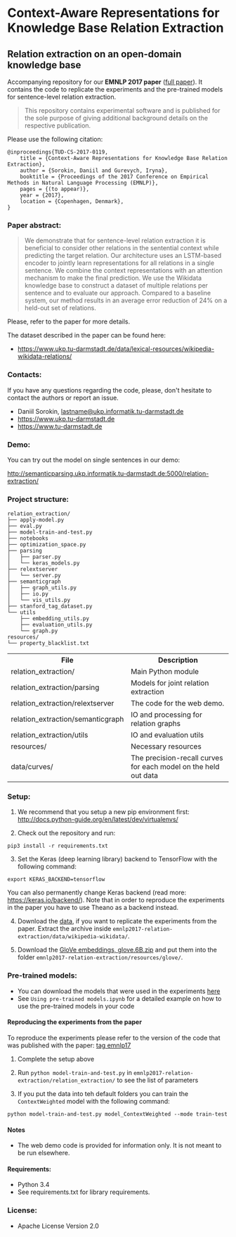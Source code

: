 # Context-Aware Representations for Knowledge Base Relation Extraction

## Relation extraction on an open-domain knowledge base


Accompanying repository for our **EMNLP 2017 paper** ([full paper](https://www.ukp.tu-darmstadt.de/fileadmin/user_upload/Group_UKP/publikationen/2017/2017_EMNLP_DS_relation_extraction_camera_ready.pdf)). It contains the code to replicate the experiments and the pre-trained models for sentence-level relation extraction.

> This repository contains experimental software and is published for the sole purpose of giving additional background details on the respective publication.
 
Please use the following citation:

```
@inproceedings{TUD-CS-2017-0119,
	title = {Context-Aware Representations for Knowledge Base Relation Extraction},
	author = {Sorokin, Daniil and Gurevych, Iryna},
	booktitle = {Proceedings of the 2017 Conference on Empirical Methods in Natural Language Processing (EMNLP)},
	pages = {(to appear)},
	year = {2017},
	location = {Copenhagen, Denmark},
}
```

### Paper abstract:
> We demonstrate that for sentence-level relation extraction it is beneficial to consider other relations in the sentential context while predicting the target relation. Our architecture uses an LSTM-based encoder to jointly learn representations for all relations in a single sentence. 
We combine the context representations with an attention mechanism to make the final prediction. 
> We use the Wikidata knowledge base to construct a dataset of multiple relations per sentence and to evaluate our approach. Compared to a baseline system, our method results in an average error reduction of 24\% on a held-out set of relations.

Please, refer to the paper for more details.

The dataset described in the paper can be found here:
 * https://www.ukp.tu-darmstadt.de/data/lexical-resources/wikipedia-wikidata-relations/
 
 
### Contacts:
If you have any questions regarding the code, please, don't hesitate to contact the authors or report an issue.
  * Daniil Sorokin, lastname@ukp.informatik.tu-darmstadt.de
  * https://www.ukp.tu-darmstadt.de
  * https://www.tu-darmstadt.de
  
### Demo:

You can try out the model on single sentences in our demo: 

http://semanticparsing.ukp.informatik.tu-darmstadt.de:5000/relation-extraction/

### Project structure:
```
relation_extraction/
├── apply-model.py
├── eval.py
├── model-train-and-test.py
├── notebooks
├── optimization_space.py
├── parsing
│   ├── parser.py
│   └── keras_models.py
├── relextserver
│   └── server.py
├── semanticgraph
│   ├── graph_utils.py
│   ├── io.py
│   └── vis_utils.py
├── stanford_tag_dataset.py
└── utils
    ├── embedding_utils.py
    ├── evaluation_utils.py
    └── graph.py
resources/
└── property_blacklist.txt
```

<table>
    <tr>
        <th>File</th><th>Description</th>
    </tr>
    <tr>
        <td>relation_extraction/</td><td>Main Python module</td>
    </tr>
    <tr>
        <td>relation_extraction/parsing</td><td>Models for joint relation extraction</td>
    </tr>
    <tr>
        <td>relation_extraction/relextserver</td><td>The code for the web demo.</td>
    </tr>
    <tr>
        <td>relation_extraction/semanticgraph</td><td>IO and processing for relation graphs</td>
    </tr>
    <tr>
        <td>relation_extraction/utils</td><td>IO and evaluation utils</td>
    </tr>
    <tr>
        <td>resources/</td><td>Necessary resources</td>
    </tr>
    <tr>
        <td>data/curves/</td><td>The precision-recall curves for each model on the held out data</td>
    </tr>
</table>

### Setup:

1. We recommend that you setup a new pip environment first: http://docs.python-guide.org/en/latest/dev/virtualenvs/

2. Check out the repository and run:
```
pip3 install -r requirements.txt
```

3. Set the Keras (deep learning library) backend to TensorFlow  with the following command:
```
export KERAS_BACKEND=tensorflow
```
   You can also permanently change Keras backend (read more: https://keras.io/backend/). 
   Note that in order to reproduce the experiments in the paper you have to use Theano as a backend instead.

4. Download the [data](https://www.ukp.tu-darmstadt.de/data/lexical-resources/wikipedia-wikidata-relations/), if you want to replicate the experiments from the paper.
Extract the archive inside `emnlp2017-relation-extraction/data/wikipedia-wikidata/`.

5. Download the [GloVe embeddings, glove.6B.zip](https://nlp.stanford.edu/projects/glove/)
and put them into the folder `emnlp2017-relation-extraction/resources/glove/`.

### Pre-trained models:
* You can download the models that were used in the experiments [here](https://www.ukp.tu-darmstadt.de/fileadmin/user_upload/Group_UKP/data/wikipediaWikidata/EMNLP2017_DS_IG_relation_extraction_trained_models.zip)
* See `Using pre-trained models.ipynb` for a detailed example on how to use the pre-trained models in your code

#### Reproducing the experiments from the paper
To reproduce the experiments please refer to the version of the code that was published with the paper:
[tag emnlp17](https://github.com/UKPLab/emnlp2017-relation-extraction/tree/emnlp17)

1. Complete the setup above 

2. Run `python model-train-and-test.py` in `emnlp2017-relation-extraction/relation_extraction/` to see the list of parameters

3. If you put the data into teh default folders you can train the `ContextWeighted` model with the following command:
```
python model-train-and-test.py model_ContextWeighted --mode train-test
```

#### Notes

- The web demo code is provided for information only. It is not meant to be run elsewhere.

#### Requirements:
* Python 3.4
* See requirements.txt for library requirements. 

### License:
* Apache License Version 2.0
